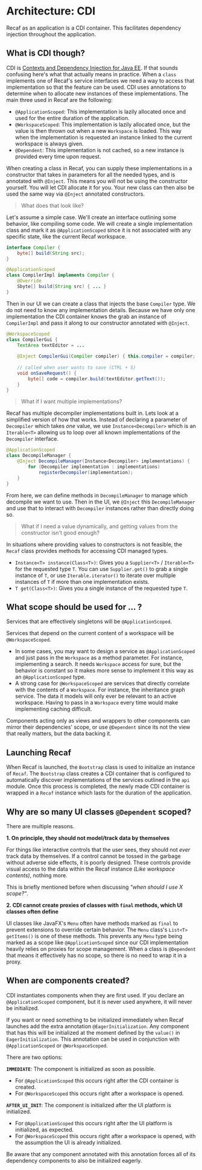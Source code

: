 # Architecture: CDI

Recaf as an application is a CDI container. This facilitates dependency injection throughout the application.

## What is CDI though?

CDI is [Contexts and Dependency Injection for Java EE](https://www.cdi-spec.org/). If that sounds confusing here's what
that actually means in practice. When a `class` implements one of Recaf's service interfaces we need a way to access
that implementation so that the feature can be used. CDI uses annotations to determine when to allocate new instances
of these implementations. The main three used in Recaf are the following:

- `@ApplicationScoped`: This implementation is lazily allocated once and used for the entire duration of the application.
- `@WorkspaceScoped`: This implementation is lazily allocated once, but the value is then thrown out when a new `Workspace`
                      is loaded. This way when the implementation is requested an instance linked to the current workspace
                      is always given.
- `@Dependent`: This implementation is not cached, so a new instance is provided every time upon request.

When creating a class in Recaf, you can supply these implementations in a constructor that takes in parameters for all
the needed types, and is annotated with `@Inject`. This means you will not be using the constructor yourself. You will 
let CDI allocate it for you. Your new class can then also be used the same way via `@Inject` annotated constructors.

> What does that look like?

Let's assume a simple case. We'll create an interface outlining some behavior, like compiling some code.
We will create a single implementation class and mark it as `@ApplicationScoped` since it is not associated with
any specific state, like the current Recaf workspace.
```java
interface Compiler {
    byte[] build(String src);
}

@ApplicationScoped
class CompilerImpl implements Compiler {
    @Override
    Sbyte[] build(String src) { ... }
}
```
Then in our UI we can create a class that injects the base `Compiler` type. We do not need to know any implementation
details. Because we have only one implementation the CDI container knows the grab an instance of `CompilerImpl` and
pass it along to our constructor annotated with `@Inject`.
```java
@WorkspaceScoped
class CompilerGui {
    TextArea textEditor = ...
    
    @Inject CompilerGui(Compiler compiler) { this.compiler = compiler; }
    
    // called when user wants to save (CTRL + S)
    void onSaveRequest() {
        byte[] code = compiler.build(textEditor.getText());
    }
}
```

> What if I want multiple implementations?

Recaf has multiple decompiler implementations built in. Lets look at a simplified version of how that works.
Instead of declaring a parameter of `Decompiler` which takes _one_ value, we use `Instance<Decompiler>` which
is an `Iterable<T>` allowing us to loop over all known implementations of the `Decompiler` interface.
```java
@ApplicationScoped
class DecompileManager {
    @Inject DecompileManager(Instance<Decompiler> implementations) {
        for (Decompiler implementation : implementations)
            registerDecompiler(implementation);
    }
}
```
From here, we can define methods in `DecompileManager` to manage which decompile we want to use.
Then in the UI, we `@Inject` this `DecompileManager` and use that to interact with `Decompiler` instances
rather than directly doing so.

> What if I need a value dynamically, and getting values from the constructor isn't good enough?

In situations where providing values to constructors is not feasible, the `Recaf` class provides methods for accessing
CDI managed types.

- `Instance<T> instance(Class<T>)`: Gives you a `Supplier<T>` / `Iterable<T>` for the requested type `T`.
                                    You can use `Supplier.get()` to grab a single instance of `T`, 
                                    or use `Iterable.iterator()` to iterate over multiple instances of `T` if more than
                                    one implementation exists.
- `T get(Class<T>)`: Gives you a single instance of the requested type `T`.

## What scope should be used for ... ?

Services that are effectively singletons will be `@ApplicationScoped`.

Services that depend on the current content of a workspace will be `@WorkspaceScoped`.

- In some cases, you may want to design a service as `@ApplicationScoped` and just pass in the `Workspace` as a method parameter.
  For instance, implementing a search. It needs `Workspace` access for sure, but the behavior is constant so it makes more
  sense to implement it this way as an `@ApplicationScoped` type.
- A strong case for `@WorkspaceScoped` are services that directly correlate with the contents of a `Workspace`.
  For instance, the inheritance graph service. The data it models will only ever be relevant to an active workspace.
  Having to pass in a `Workspace` every time would make implementing caching difficult.

Components acting only as views and wrappers to other components can mirror their dependencies' scope, 
or use `@Dependent` since its not the view that really matters, but the data backing it.

## Launching Recaf

When Recaf is launched, the `Bootstrap` class is used to initialize an instance of `Recaf`.
The `Bootstrap` class creates a CDI container that is configured to automatically discover implementations of the
services outlined in the `api` module. Once this process is completed, the newly made CDI container is wrapped in
a `Recaf` instance which lasts for the duration of the application.

## Why are so many UI classes `@Dependent` scoped?

There are multiple reasons.

**1. On principle, they should not model/track data by themselves**

For things like interactive controls that the user sees, they should not _ever_ track data by themselves.
If a control cannot be tossed in the garbage without adverse side effects, it is poorly designed.
These controls provide visual access to the data within the Recaf instance _(Like workspace contents)_, nothing more.

This is briefly mentioned before when discussing _"when should I use X scope?"_.

**2. CDI cannot create proxies of classes with `final` methods, which UI classes often define**

UI classes like JavaFX's `Menu` often have methods marked as `final` to prevent extensions to override certain behavior.
The `Menu` class's `List<T> getItems()` is one of these methods. This prevents any `Menu` type being marked as a scope
like `@ApplicationScoped` since our CDI implementation heavily relies on proxies for scope management.
When a class is `@Dependent` that means it effectively has no scope, so there is no need to wrap it in a proxy.

## When are components created?

CDI instantiates components when they are first used. If you declare an `@ApplicationScoped` component, but it is never
used anywhere, it will never be initialized.

If you want or need something to be initialized immediately when Recaf launches add the extra annotation `@EagerInitialization`.
Any component that has this will be initialized at the moment defined by the `value()` in `EagerInitialization`.
This annotation can be used in conjunction with `@ApplicationScoped` or `@WorkspaceScoped`.

There are two options:

**`IMMEDIATE`**: The component is initialized as soon as possible. 

- For `@ApplicationScoped` this occurs right after the CDI container is created.
- For `@WorkspaceScoped` this occurs right after a workspace is opened.

**`AFTER_UI_INIT`**: The component is initialized after the UI platform is initialized. 

- For `@ApplicationScoped` this occurs right after the UI platform is initialized, as expected.
- For `@WorkspaceScoped` this occurs right after a workspace is opened, with the assumption the UI is already initialized.

Be aware that any component annotated with this annotation forces all of its dependency components to also be initialized eagerly.